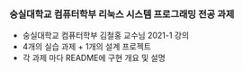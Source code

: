 ### 숭실대학교 컴퓨터학부 리눅스 시스템 프로그래밍 전공 과제
* 숭실대학교 컴퓨터학부 김철홍 교수님 2021-1 강의
* 4개의 실습 과제 + 1개의 설계 프로젝트
* 각 과제 마다 README에 구현 개요 및 설명
